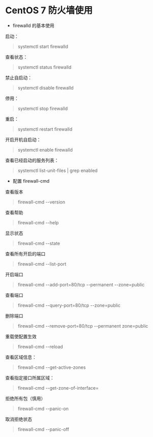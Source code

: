 # CentOS 7 防火墙使用
* firewalld 的基本使用

启动：

> systemctl start firewalld

查看状态：

> systemctl status firewalld

禁止自启动：

> systemctl disable firewalld

停用：

> systemctl stop firewalld

重启：

> systemctl restart firewalld

开启开机自启动：

> systemctl enable firewalld

查看已经启动的服务列表：

> systemctl list-unit-files | grep enabled

* 配置 firewall-cmd

查看版本

> firewall-cmd --version

查看帮助

> firewall-cmd --help

显示状态

> firewall-cmd --state

查看所有开启的端口

> firewall-cmd --list-port

开启端口

> firewall-cmd --add-port=80/tcp --permanent --zone=public

查看端口

> firewall-cmd --query-port=80/tcp --zone=public

删除端口

> firewall-cmd --remove-port=80/tcp --permanent zone=public

重载使配置生效

> firewall-cmd --reload

查看区域信息：

> firewall-cmd --get-active-zones

查看指定接口所属区域：

> firewall-cmd --get-zone-of-interface=<name>

拒绝所有包（慎用）

> firewall-cmd --panic-on

取消拒绝状态

> firewall-cmd --panic-off

